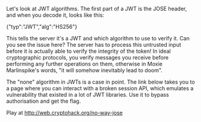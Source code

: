  Let's look at JWT algorithms. The first part of a JWT is the JOSE header, and when you decode it, looks like this:

{"typ":"JWT","alg":"HS256"}

This tells the server it's a JWT and which algorithm to use to verify it. Can you see the issue here? The server has to process this untrusted input before it is actually able to verify the integrity of the token! In ideal cryptographic protocols, you verify messages you receive before performing any further operations on them, otherwise in Moxie Marlinspike's words, "it will somehow inevitably lead to doom".

The "none" algorithm in JWTs is a case in point. The link below takes you to a page where you can interact with a broken session API, which emulates a vulnerability that existed in a lot of JWT libraries. Use it to bypass authorisation and get the flag.

Play at http://web.cryptohack.org/no-way-jose

